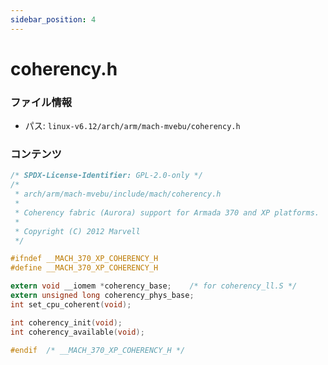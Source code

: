 ```yaml
---
sidebar_position: 4
---
```

# coherency.h

### ファイル情報

- パス: `linux-v6.12/arch/arm/mach-mvebu/coherency.h`

### コンテンツ

```h
/* SPDX-License-Identifier: GPL-2.0-only */
/*
 * arch/arm/mach-mvebu/include/mach/coherency.h
 *
 * Coherency fabric (Aurora) support for Armada 370 and XP platforms.
 *
 * Copyright (C) 2012 Marvell
 */

#ifndef __MACH_370_XP_COHERENCY_H
#define __MACH_370_XP_COHERENCY_H

extern void __iomem *coherency_base;	/* for coherency_ll.S */
extern unsigned long coherency_phys_base;
int set_cpu_coherent(void);

int coherency_init(void);
int coherency_available(void);

#endif	/* __MACH_370_XP_COHERENCY_H */

```

